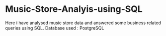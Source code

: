 # Music-Store-Analyis-using-SQL
Here i have analysed music store data and answered some business related queries using SQL. Database used : PostgreSQL
